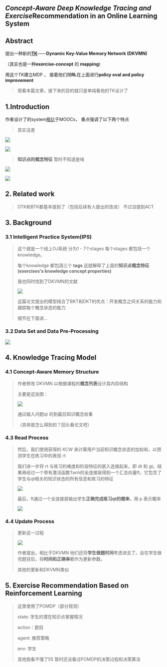 ## *Concept-Aware Deep Knowledge Tracing and Exercise*Recommendation in an Online Learning System



## Abstract

提出一种新的<u>**TK**</u>——**Dynamic Key-Value Memory Network (DKVMN)**

（其实也是一种**exercise-concept** 的 **mapping**)



用这个TK建立MDP ， 接着他们用**RL**在上面进行**policy eval and policy improvement**

> 观看本篇文章，接下来的目的就只是单纯看他的TK设计了



## 1.Introduction

作者设计了的system<u>相比</u>于MOOCs， 重点强调了以下两个特点

> 其实没差

![](https://pic.imgdb.cn/item/642cfaf9a682492fccb86ffd.jpg)

![](https://pic.imgdb.cn/item/642cfac4a682492fccb7e7b4.jpg)

> **知识点的概念特征**  暂时不知道是啥

![](https://pic.imgdb.cn/item/642cfae6a682492fccb838d4.jpg)

![](https://pic.imgdb.cn/item/642cfb12a682492fccb8bf6a.jpg)

## 2. Related work

> DTK和BTK都基本提到了（包括后续有人提出的改进）  不过没提到ACT 



## 3. Background

### 3.1 Intelligent Practice System(IPS)

> 这个就是一个线上OJ系统 分为1 - 7个stages 每个stages 都包括一个knowledge。
>
> 每个knowledge 都包涵三个 **tags** 	这就解释了上面的**知识点概念特征(exercises's knowledge concept properties)**
>
> 我也同时找到了DKVMN的文献
>
> ![](https://pic.imgdb.cn/item/642cfb23a682492fccb8f651.jpg)
>
> 这篇论文提出的模型结合了BKT和DKT的优点：开发概念之间关系的能力和跟踪每个概念状态的能力
>
> 细节在下面讲...

### 3.2 Data Set and Data Pre-Processing

![](https://pic.imgdb.cn/item/642d04b8a682492fccc73a9a.jpg)



## 4. Knowledge Tracing Model

### 4.1 Concept-Aware Memory Structure

> 作者修改 DKVMN 以根据课程的**概念列表**设计其内存结构
>
> 主要是这张图：
>
> ![](https://pic.imgdb.cn/item/642d0506a682492fccc79c09.jpg)
>
> 通过输入问题qt 的到最后知识概念权重
>
> （具体是怎么得到的？回头看论文吧）



### 4.3 Read Process

>  然后，我们使用获得的 KCW 来计算用户当前知识概念状态的加权和，以预测学生在练习中的表现 rt
>
> 我们进一步将 rt 与练习的难度和阶段特征的嵌入连接起来，即 dt 和 gt。结果再经过一个带有激活函数Tanh的全连接层得到一个汇总向量ft，它包含了学生与qt相关的知识状态的所有信息和练习的特征
>
> ![](https://pic.imgdb.cn/item/642d0597a682492fccc86052.jpg)
>
> 最后，ft通过一个全连接层输出学生**正确完成练习qt的概率**。用 p 表示概率
>
> ![](https://pic.imgdb.cn/item/642d05bfa682492fccc8923e.jpg)

### 4.4 Update Process

> 更新这一过程
>
> 
>
> ![](https://pic.imgdb.cn/item/642d05f8a682492fccc8e5a4.jpg)
>
> 作者提出，相比于DKVMN 他们还将**学生做题时间**考虑进去了。会在学生做完题目后，将**时间和正确率**都作为更新参数。
>
> 其他的更新和DKVMN类似

## 5. Exercise Recommendation Based on Reinforcement Learning

> 这里使用了POMDP（部分观测）
>
> state: 学生的潜在知识点掌握情况
>
> action：题目
>
> agent:  推荐策略
>
> env: 学生
>
> 其他我看不懂了55 暂时还没看过POMDP的决策过程和决策算法













 

